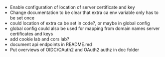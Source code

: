 - Enable configuration of location of server certificate and key
- Change documentation to be clear that extra ca env variable only has to be set once
- could location of extra ca be set in code?, or maybe in global config
- global config could also be used for mapping from domain names server certificates and keys 
- add cookie lab and cors lab?
- document api endpoints in README.md
- Put overviews of OIDC/OAuth2 and OAuth2 authz in doc folder